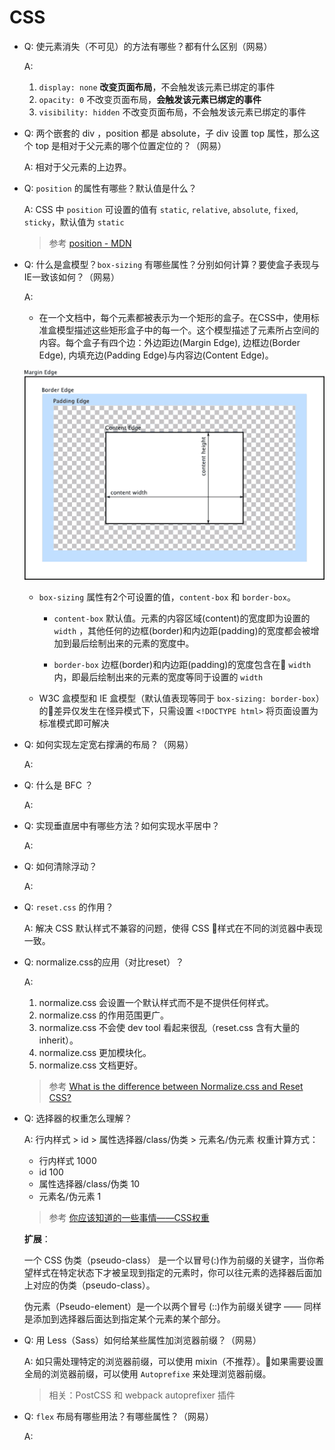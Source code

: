 # CSS

- Q: 使元素消失（不可见）的方法有哪些？都有什么区别（网易）

  A:
  1. `display: none` **改变页面布局**，不会触发该元素已绑定的事件
  2. `opacity: 0` 不改变页面布局，**会触发该元素已绑定的事件**
  3. `visibility: hidden` 不改变页面布局，不会触发该元素已绑定的事件

- Q: 两个嵌套的 div ，position 都是 absolute，子 div 设置 top 属性，那么这个 top 是相对于父元素的哪个位置定位的？（网易）

  A: 相对于父元素的上边界。

- Q: `position` 的属性有哪些？默认值是什么？

  A: CSS 中 `position` 可设置的值有 `static`, `relative`, `absolute`, `fixed`, `sticky`，默认值为 `static`

  > 参考 [position - MDN](https://developer.mozilla.org/en-US/docs/Web/CSS/position)

- Q: 什么是盒模型？`box-sizing` 有哪些属性？分别如何计算？要使盒子表现与IE一致该如何？（网易）

  A:
  - 在一个文档中，每个元素都被表示为一个矩形的盒子。在CSS中，使用标准盒模型描述这些矩形盒子中的每一个。这个模型描述了元素所占空间的内容。每个盒子有四个边：外边距边(Margin Edge), 边框边(Border Edge), 内填充边(Padding Edge)与内容边(Content Edge)。

  ![盒模型](/assets/boxmodel.png)

  - `box-sizing` 属性有2个可设置的值，`content-box` 和 `border-box`。

    - `content-box` 默认值。元素的内容区域(content)的宽度即为设置的 `width` ，其他任何的边框(border)和内边距(padding)的宽度都会被增加到最后绘制出来的元素的宽度中。

    - `border-box` 边框(border)和内边距(padding)的宽度包含在 `width` 内，即最后绘制出来的元素的宽度等同于设置的 `width`

  - W3C 盒模型和 IE 盒模型（默认值表现等同于 `box-sizing: border-box`）的差异仅发生在怪异模式下，只需设置 `<!DOCTYPE html>` 将页面设置为标准模式即可解决

- Q: 如何实现左定宽右撑满的布局？（网易）

  A:

- Q: 什么是 BFC ？

  A:

- Q: 实现垂直居中有哪些方法？如何实现水平居中？

  A:

- Q: 如何清除浮动？

  A:

- Q: `reset.css` 的作用？

  A: 解决 CSS 默认样式不兼容的问题，使得 CSS 样式在不同的浏览器中表现一致。

- Q: normalize.css的应用（对比reset）？

  A:

  1. normalize.css 会设置一个默认样式而不是不提供任何样式。
  2. normalize.css 的作用范围更广。
  3. normalize.css 不会使 dev tool 看起来很乱（reset.css 含有大量的 inherit）。
  4. normalize.css 更加模块化。
  5. normalize.css 文档更好。

  > 参考 [What is the difference between Normalize.css and Reset CSS?
](https://stackoverflow.com/questions/6887336/what-is-the-difference-between-normalize-css-and-reset-css)

- Q: 选择器的权重怎么理解？

  A: 行内样式 > id > 属性选择器/class/伪类 > 元素名/伪元素
  权重计算方式：
  - 行内样式 1000
  - id 100
  - 属性选择器/class/伪类 10
  - 元素名/伪元素 1

  > 参考 [你应该知道的一些事情——CSS权重](https://www.w3cplus.com/css/css-specificity-things-you-should-know.html)

  **扩展**：

  一个 CSS  伪类（pseudo-class） 是一个以冒号(:)作为前缀的关键字，当你希望样式在特定状态下才被呈现到指定的元素时，你可以往元素的选择器后面加上对应的伪类（pseudo-class）。

  伪元素（Pseudo-element）是一个以两个冒号 (::)作为前缀关键字 —— 同样是添加到选择器后面达到指定某个元素的某个部分。

- Q: 用 Less（Sass）如何给某些属性加浏览器前缀？（网易）

  A: 如只需处理特定的浏览器前缀，可以使用 mixin（不推荐）。如果需要设置全局的浏览器前缀，可以使用 `Autoprefixe` 来处理浏览器前缀。

  > 相关：PostCSS 和 webpack autoprefixer 插件

- Q: `flex` 布局有哪些用法？有哪些属性？（网易）

  A: